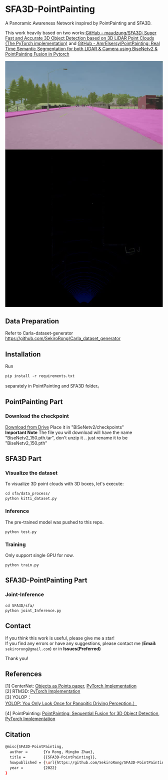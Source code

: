 # SFA3D-PointPainting

A Panoramic Awareness Network inspired by PointPainting and SFA3D.

This work heavily based on two works:[GitHub - maudzung/SFA3D: Super Fast and Accurate 3D Object Detection based on 3D LiDAR Point Clouds (The PyTorch implementation)](https://github.com/maudzung/SFA3D) and [GitHub - AmrElsersy/PointPainting: Real Time Semantic Segmentation for both LIDAR &amp; Camera using BiseNetv2 &amp; PointPainting Fusion in Pytorch](https://github.com/AmrElsersy/PointPainting)

![output.gif](asset/output.gif)



## Data Preparation

Refer to Carla-dataset-generator https://github.com/SekiroRong/Carla_dataset_generator

## Installation

Run

```
pip install -r requirements.txt
```

separately in PointPainting and SFA3D folder。

## PointPainting Part

### Download the checkpoint

[Download from Drive](https://drive.google.com/file/d/10-WxqSmyFKW72_1D-2vwu7BzUFlCOwgb/view?usp=sharing) Place it in "BiSeNetv2/checkpoints"  
**Important Note** The file you will download will have the name "BiseNetv2_150.pth.tar", 
don't unzip it .. just rename it to be "BiseNetv2_150.pth"

## SFA3D Part

### Visualize the dataset

To visualize 3D point clouds with 3D boxes, let's execute:

```shell
cd sfa/data_process/
python kitti_dataset.py
```

### Inference

The pre-trained model was pushed to this repo.

```
python test.py
```

### Training

Only support single GPU for now.

```shell
python train.py
```

## SFA3D-PointPainting Part

### Joint-Inference

```shell
cd SFA3D/sfa/
python joint_Inference.py
```

## Contact

If you think this work is useful, please give me a star!  
If you find any errors or have any suggestions, please contact me (**Email:** `sekirorong@gmail.com`) or in **Issues(Preferred)**

Thank you!

## References

[1] CenterNet: [Objects as Points paper](https://arxiv.org/abs/1904.07850), [PyTorch Implementation](https://github.com/xingyizhou/CenterNet)  
[2] RTM3D: [PyTorch Implementation](https://github.com/maudzung/RTM3D)  
[3] YOLOP：[YOLOP: You Only Look Once for Panopitic Driving Perception.）](https://github.com/hustvl/YOLOP)

[4] PointPainting: [PointPainting: Sequential Fusion for 3D Object Detection](https://arxiv.org/abs/1911.10150), [PyTorch Implementation](https://github.com/AmrElsersy/PointPainting)

## Citation

```bash
@misc{SFA3D-PointPainting,
  author =       {Yu Rong, Mingbo Zhao},
  title =        {{SFA3D-PointPainting}},
  howpublished = {\url{https://github.com/SekiroRong/SFA3D-PointPainting}},
  year =         {2022}
}
```
